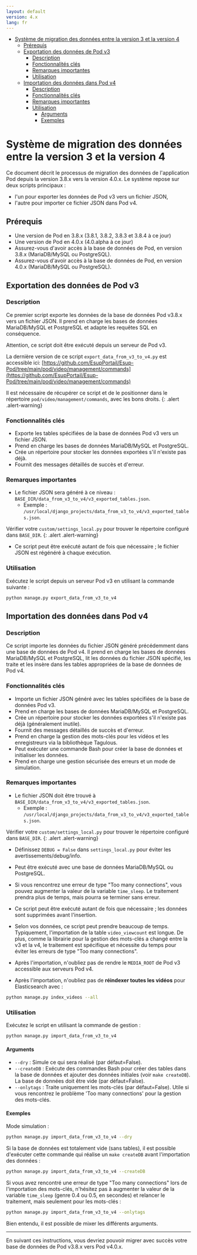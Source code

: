 ```yaml
---
layout: default
version: 4.x
lang: fr
---
```


- [Système de migration des données entre la version 3 et la version 4](#système-de-migration-des-données-entre-la-version-3-et-la-version-4)
  - [Prérequis](#prérequis)
  - [Exportation des données de Pod v3](#exportation-des-données-de-pod-v3)
    - [Description](#description)
    - [Fonctionnalités clés](#fonctionnalités-clés)
    - [Remarques importantes](#remarques-importantes)
    - [Utilisation](#utilisation)
  - [Importation des données dans Pod v4](#importation-des-données-dans-pod-v4)
    - [Description](#description-1)
    - [Fonctionnalités clés](#fonctionnalités-clés-1)
    - [Remarques importantes](#remarques-importantes-1)
    - [Utilisation](#utilisation-1)
      - [Arguments](#arguments)
      - [Exemples](#exemples)


# Système de migration des données entre la version 3 et la version 4

Ce document décrit le processus de migration des données de l'application Pod depuis la version 3.8.x vers la version 4.0.x.
Le système repose sur deux scripts principaux :
- l'un pour exporter les données de Pod v3 vers un fichier JSON,
- l'autre pour importer ce fichier JSON dans Pod v4.

## Prérequis

- Une version de Pod en 3.8.x (3.8.1, 3.8.2, 3.8.3 et 3.8.4 à ce jour)
- Une version de Pod en 4.0.x (4.0.alpha à ce jour)
- Assurez-vous d'avoir accès à la base de données de Pod, en version 3.8.x (MariaDB/MySQL ou PostgreSQL).
- Assurez-vous d'avoir accès à la base de données de Pod, en version 4.0.x (MariaDB/MySQL ou PostgreSQL).


## Exportation des données de Pod v3

### Description

Ce premier script exporte les données de la base de données Pod v3.8.x vers un fichier JSON. Il prend en charge les bases de données MariaDB/MySQL et PostgreSQL et adapte les requêtes SQL en conséquence.

Attention, ce script doit être exécuté depuis un serveur de Pod v3.

La dernière version de ce script `export_data_from_v3_to_v4.py` est accessible ici: [https://github.com/EsupPortail/Esup-Pod/tree/main/pod/video/management/commands](https://github.com/EsupPortail/Esup-Pod/tree/main/pod/video/management/commands)

Il est nécessaire de récupérer ce script et de le positionner dans le répertoire `pod/video/management/commands`, avec les bons droits.
{: .alert .alert-warning}

### Fonctionnalités clés

- Exporte les tables spécifiées de la base de données Pod v3 vers un fichier JSON.
- Prend en charge les bases de données MariaDB/MySQL et PostgreSQL.
- Crée un répertoire pour stocker les données exportées s'il n'existe pas déjà.
- Fournit des messages détaillés de succès et d'erreur.

### Remarques importantes

- Le fichier JSON sera généré à ce niveau : `BASE_DIR/data_from_v3_to_v4/v3_exported_tables.json`.
  - Exemple : `/usr/local/django_projects/data_from_v3_to_v4/v3_exported_tables.json`.

Vérifier votre `custom/settings_local.py` pour trouver le répertoire configuré dans `BASE_DIR`.
{: .alert .alert-warning}

- Ce script peut être exécuté autant de fois que nécessaire ; le fichier JSON est régénéré à chaque exécution.

### Utilisation

Exécutez le script depuis un serveur Pod v3 en utilisant la commande suivante :

```bash
python manage.py export_data_from_v3_to_v4
```

## Importation des données dans Pod v4

### Description

Ce script importe les données du fichier JSON généré précédemment dans une base de données de Pod v4. Il prend en charge les bases de données MariaDB/MySQL et PostgreSQL, lit les données du fichier JSON spécifié, les traite et les insère dans les tables appropriées de la base de données de Pod v4.

### Fonctionnalités clés

- Importe un fichier JSON généré avec les tables spécifiées de la base de données Pod v3.
- Prend en charge les bases de données MariaDB/MySQL et PostgreSQL.
- Crée un répertoire pour stocker les données exportées s'il n'existe pas déjà (généralement inutile).
- Fournit des messages détaillés de succès et d'erreur.
- Prend en charge la gestion des mots-clés pour les vidéos et les enregistreurs via la bibliothèque Tagulous.
- Peut exécuter une commande Bash pour créer la base de données et initialiser les données.
- Prend en charge une gestion sécurisée des erreurs et un mode de simulation.

### Remarques importantes

- Le fichier JSON doit être trouvé à `BASE_DIR/data_from_v3_to_v4/v3_exported_tables.json`.
  - Exemple : `/usr/local/django_projects/data_from_v3_to_v4/v3_exported_tables.json`.

Vérifier votre `custom/settings_local.py` pour trouver le répertoire configuré dans `BASE_DIR`.
{: .alert .alert-warning}

- Définissez `DEBUG = False` dans `settings_local.py` pour éviter les avertissements/debug/info.

- Peut être exécuté avec une base de données MariaDB/MySQL ou PostgreSQL.

- Si vous rencontrez une erreur de type "Too many connections", vous pouvez augmenter la valeur de la variable `time_sleep`.
  Le traitement prendra plus de temps, mais pourra se terminer sans erreur.

- Ce script peut être exécuté autant de fois que nécessaire ; les données sont supprimées avant l'insertion.

- Selon vos données, ce script peut prendre beaucoup de temps. Typiquement, l'importation de la table `video_viewcount` est longue.
  De plus, comme la librairie pour la gestion des mots-clés a changé entre la v3 et la v4, le traitement est spécifique et nécessite du temps pour éviter les erreurs de type "Too many connections".
  
- Après l'importation, n'oubliez pas de rendre le `MEDIA_ROOT` de Pod v3 accessible aux serveurs Pod v4.
  
- Après l'importation, n'oubliez pas de **réindexer toutes les vidéos** pour Elasticsearch avec :

```bash
python manage.py index_videos --all
```

### Utilisation

Exécutez le script en utilisant la commande de gestion :

```bash
python manage.py import_data_from_v3_to_v4
```

#### Arguments

- `--dry` : Simule ce qui sera réalisé (par défaut=False).
- `--createDB` : Exécute des commandes Bash pour créer des tables dans la base de données et ajouter des données initiales (voir `make createDB`). La base de données doit être vide (par défaut=False).
- `--onlytags` : Traite uniquement les mots-clés (par défaut=False). Utile si vous rencontrez le problème 'Too many connections' pour la gestion des mots-clés.

#### Exemples

Mode simulation :
```bash
python manage.py import_data_from_v3_to_v4 --dry
```

Si la base de données est totalement vide (sans tables), il est possible d'exécuter cette commande qui réalise un `make createDB` avant l'importation des données :
```bash
python manage.py import_data_from_v3_to_v4 --createDB
```

Si vous avez rencontré une erreur de type "Too many connections" lors de l'importation des mots-clés, n'hésitez pas à augmenter la valeur de la variable `time_sleep` (genre 0.4 ou 0.5, en secondes) et relancer le traitement, mais seulement pour les mots-clés :
```bash
python manage.py import_data_from_v3_to_v4 --onlytags
```

Bien entendu, il est possible de mixer les différents arguments.

---

En suivant ces instructions, vous devriez pouvoir migrer avec succès votre base de données de Pod v3.8.x vers Pod v4.0.x.
